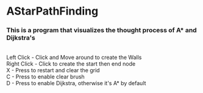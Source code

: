 # AStarPathFinding
<h3>This is a program that visualizes the thought process of A* and Dijkstra's</h3><br>
Left Click - Click and Move around to create the Walls<br>
Right Click - Click to create the start then end node<br>
X - Press to restart and clear the grid<br>
C - Press to enable clear brush<br>
D - Press to enable Dijkstra, otherwise it's A* by default
